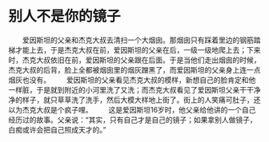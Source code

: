 # 别人不是你的镜子


　　爱因斯坦的父亲和杰克大叔去清扫一个大烟囱。那烟囱只有踩着里边的钢筋踏梯才能上去，于是杰克大叔在前，爱因斯坦的父亲在后，一级一级地爬上去；下来时，杰克大叔依旧在前，爱因斯坦的父亲跟在后面。于是当他们走出烟囱的时候，杰克大叔的后背，脸上全都被烟囱里的烟灰蹭黑了，而爱因斯坦的父亲身上连一点烟灰也没有。 
　　爱因斯坦的父亲看见杰克大叔的模样，新想自己的脸肯定和他一样脏，于是就到附近的小河里洗了又洗；而杰克大叔看见了爱因斯坦父亲干干净净的样子，就只草草洗了洗手，然后大模大样地上街了。街上的人笑痛可肚子，还以为杰克大叔是个疯子哩。 
　　这是爱因斯坦16岁时，他父亲给他讲的一个自己经历过的故事。父亲说：“其实，只有自己才是自己的镜子；如果拿别人做镜子，白痴或许会把自己照成天才的。”
 